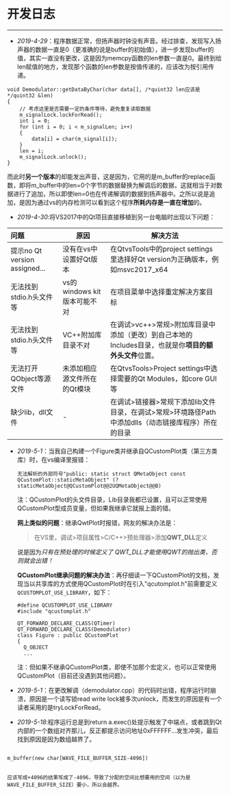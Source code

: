 # 开发日志

***

- *2019-4-29*：程序数据正常，但扬声器时钟没有声音。经过排查，发现写入扬声器的数据一直是0（更准确的说是buffer的初始值），进一步发现buffer的值，其实一直没有更改，这是因为memcpy函数的len参数一直是0。最终到给len赋值的地方，发现那个函数的len参数是按值传递的，应该改为按引用传递。

```
void Demodulator::getDataByChar(char data[], /*quint32 len应该是*/quint32 &len)
{
	// 考虑这里是否需要一定的条件等待，避免重复读取数据
	m_signalLock.lockForRead();
	int i = 0;
	for (int i = 0; i < m_signalLen; i++)
	{
		data[i] = char(m_signal[i]);
	}
	len = i;
	m_signalLock.unlock();
}

```

而此时**另一个版本**的却能发出声音，这是因为，它用的是m_buffer的replace函数，即将m_buffer中的len=0个字节的数据替换为解调后的数据，这就相当于对数据进行了追加，所以即使len=0也在传递解调的数据到扬声器中。之所以说是追加，是因为通过vs的内存检测可以看到这个程序**所耗内存是一直在增加**的。

- *2019-4-30*:将VS2017中的Qt项目直接移植到另一台电脑时出现以下问题：

| 问题                          | 原因                         | 解决方法                                                     |
| :---------------------------- | ---------------------------- | ------------------------------------------------------------ |
| 提示no Qt version assigned... | 没有在vs中设置好Qt版本       | 在QtvsTools中的project settings里选择好Qt version为正确版本，例如msvc2017_x64 |
| 无法找到stdio.h头文件等       | vs的windows kit版本可能不对  | 在项目菜单中选择重定解决方案目标                             |
| 无法找到stdio.h头文件等       | VC++附加库目录不对           | 在调试>vc++>常规>附加库目录中添加（更改）到自己本地的Includes目录，也就是你**项目的额外头文件**位置。 |
| 无法打开QObject等源文件       | 未添加相应源文件所在的Qt模块 | 在QtvsTools>Project settings中选择需要的Qt Modules，如core GUI等 |
| 缺少lib，dll文件              | -                            | 在调试>链接器>常规下添加lib文件目录，在调试>常规>环境路径Path中添加dlls（动态链接库程序）所在的目录 |

- *2019-5-1*：当我自己构建一个Figure类并继承自QCustomPlot类（第三方类库）时，在vs编译里报错：

  ```
  无法解析的外部符号"public: static struct QMetaObject const QCustomPlot::staticMetaObject" (?staticMetaObject@QCustomPlot@@2UQMetaObject@@B)
  ```

  注：QCustomPlot的头文件目录，Lib目录我都已设置，且可以正常使用QCustomPlot型成员变量，但如果我继承它就报上面的错。

  **网上类似的问题**：继承QwtPlot时报错，网友的解决办法是：

  > 在VS里，调试>项目属性>C/C++>预处理器>添加**QWT_DLL**定义

  说是因为*只有在预处理的时候定义了 QWT_DLL才能使用QWT的抛出类，否则就会出错！*

  **QCustomPlot继承问题的解决办法**：再仔细读一下QCustomPlot的文档，发现当以共享库的方式使用QCustomPlot时在引入"qcutomplot.h"前需要定义`QCUSTOMPLOT_USE_LIBRARY`，如下：

  ```
  #define QCUSTOMPLOT_USE_LIBRARY
  #include "qcustomplot.h"
  
  QT_FORWARD_DECLARE_CLASS(QTimer)
  QT_FORWARD_DECLARE_CLASS(Demodulator)
  class Figure : public QCustomPlot
  {
  	Q_OBJECT
  	...
  ```

  注：但如果不继承QCustomPlot类，即使不加那个宏定义，也可以正常使用QCustomPlot（目前还没遇到其他问题）。

- *2019-5-1*：在更改解调（demodulator.cpp）的代码时出错，程序运行时崩溃，原因是一个读写锁read write lock被多次unlock，而发生的原因是有一个读者采用的是tryLockForRead。


- *2019-5-18*:程序运行总是到return a.exec()处提示触发了中端点，或者跳到Qt内部的一个数组对齐那儿，反正都提示访问地址0xFFFFFF...发生冲突，最后找到原因是因为数组越界了。
```

m_buffer(new char[WAVE_FILE_BUFFER_SIZE-4096])


应该写成+4096的结果写成了-4096，导致了分配的空间比想要用的空间（以为是WAVE_FILE_BUFFER_SIZE）要小，所以会越界。